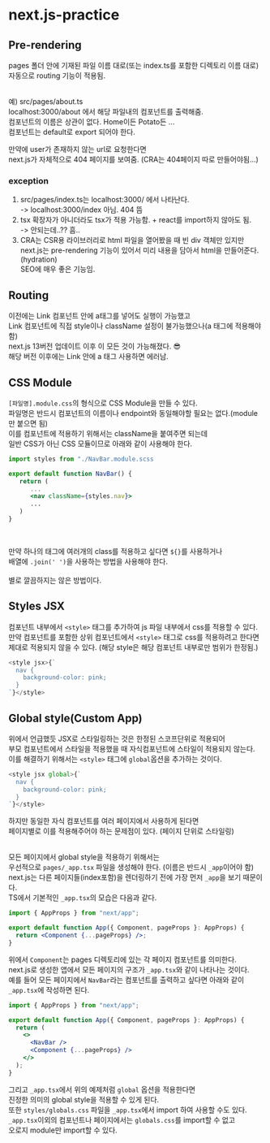 # next.js-practice

## Pre-rendering

pages 폴더 안에 기재된 파일 이름 대로(또는 index.ts를 포함한 디렉토리 이름 대로) </br>
자동으로 routing 기능이 적용됨.

</br>
예) src/pages/about.ts </br>
localhost:3000/about 에서 해당 파일내의 컴포넌트를 출력해줌. </br>
컴포넌트의 이름은 상관이 없다. Home이든 Potato든 ... </br>
컴포넌트는 default로 export 되어야 한다. </br>

만약에 user가 존재하지 않는 url로 요청한다면 </br>
next.js가 자체적으로 404 페이지를 보여줌. (CRA는 404페이지 따로 만들어야됨...) </br>

### exception

1. src/pages/index.ts는 localhost:3000/ 에서 나타난다. </br>
   -> localhost:3000/index 아님. 404 뜸 </br>
2. tsx 확장자가 아니더라도 tsx가 적용 가능함. + react를 import하지 않아도 됨. </br>
   -> 안되는데..?? 흠.. </br>
3. CRA는 CSR용 라이브러리로 html 파일을 열어봤을 때 빈 div 객체만 있지만 </br>
   next.js는 pre-rendering 기능이 있어서 미리 내용을 담아서 html을 만들어준다. (hydration) </br>
   SEO에 매우 좋은 기능임. </br>

## Routing

이전에는 Link 컴포넌트 안에 a태그를 넣어도 실행이 가능했고 </br>
Link 컴포넌트에 직접 style이나 className 설정이 불가능했으나(a 태그에 적용해야 함) </br>
next.js 13버전 업데이트 이후 이 모든 것이 가능해졌다. 😎 </br>
해당 버전 이후에는 Link 안에 a 태그 사용하면 에러남. </br>

## CSS Module

`[파일명].module.css`의 형식으로 CSS Module을 만들 수 있다. </br>
파일명은 반드시 컴포넌트의 이름이나 endpoint와 동일해야할 필요는 없다.(module만 붙으면 됨) </br>
이를 컴포넌트에 적용하기 위해서는 className을 붙여주면 되는데 </br>
일반 CSS가 아닌 CSS 모듈이므로 아래와 같이 사용해야 한다. </br>

```jsx
import styles from "./NavBar.module.scss

export default function NavBar() {
   return (
      ...
      <nav className={styles.nav}>
      ...
   )
}
```

</br>

만약 하나의 태그에 여러개의 class를 적용하고 싶다면 `${}`를 사용하거나 </br>
배열에 `.join(' ')`을 사용하는 방법을 사용해야 한다. </br>
</br>
별로 깔끔하지는 않은 방법이다. </br>

## Styles JSX

컴포넌트 내부에서 `<style>` 태그를 추가하여 js 파일 내부에서 css를 적용할 수 있다. </br>
만약 컴포넌트를 포함한 상위 컴포넌트에서 `<style>` 태그로 css를 적용하려고 한다면 </br>
제대로 적용되지 않을 수 있다. (해당 style은 해당 컴포넌트 내부로만 범위가 한정됨.) </br>

```js
<style jsx>{`
  nav {
    background-color: pink;
  }
`}</style>
```

## Global style(Custom App)

위에서 언급했듯 JSX로 스타일링하는 것은 한정된 스코프단위로 적용되어 </br>
부모 컴포넌트에서 스타일을 적용했을 때 자식컴포넌트에 스타일이 적용되지 않는다.</br>
이를 해결하기 위해서는 `<style>` 태그에 `global`옵션을 추가하는 것이다. </br>

```js
<style jsx global>{`
  nav {
    background-color: pink;
  }
`}</style>
```

하지만 동일한 자식 컴포넌트를 여러 페이지에서 사용하게 된다면</br>
페이지별로 이를 적용해주어야 하는 문제점이 있다. (페이지 단위로 스타일링)</br>
</br>

모든 페이지에서 global style을 적용하기 위해서는 </br>
우선적으로 `pages/_app.tsx` 파일을 생성해야 한다. (이름은 반드시 `_app`이어야 함)</br>
next.js는 다른 페이지들(index포함)을 렌더링하기 전에 가장 먼저 `_app`을 보기 때문이다.</br>
TS에서 기본적인 `_app.tsx`의 모습은 다음과 같다.</br>

```jsx
import { AppProps } from "next/app";

export default function App({ Component, pageProps }: AppProps) {
  return <Component {...pageProps} />;
}
```

위에서 `Component`는 pages 디렉토리에 있는 각 페이지 컴포넌트를 의미한다.</br>
next.js로 생성한 앱에서 모든 페이지의 구조가 `_app.tsx`와 같이 나타나는 것이다.</br>
예를 들어 모든 페이지에서 `NavBar`라는 컴포넌트를 출력하고 싶다면 아래와 같이 `_app.tsx`에 작성하면 된다.</br>

```jsx
import { AppProps } from "next/app";

export default function App({ Component, pageProps }: AppProps) {
  return (
    <>
      <NavBar />
      <Component {...pageProps} />
    </>
  );
}
```

그리고 `_app.tsx`에서 위의 예제처럼 `global` 옵션을 적용한다면</br>
진정한 의미의 global style을 적용할 수 있게 된다.</br>
또한 `styles/globals.css` 파일을 `_app.tsx`에서 import 하여 사용할 수도 있다.</br>
`_app.tsx`이외의 컴포넌트나 페이지에서는 `globals.css`를 import할 수 없고 </br>
오로지 module만 import할 수 있다.</br>
